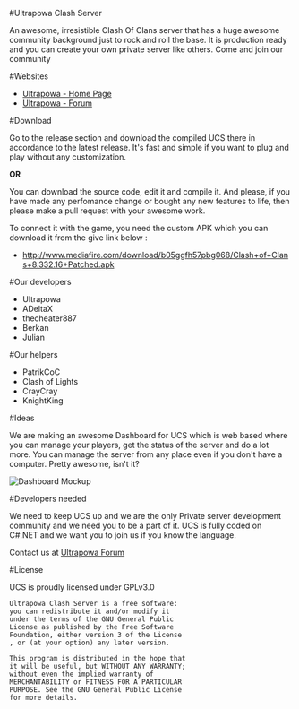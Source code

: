 #Ultrapowa Clash Server

An awesome, irresistible Clash Of Clans server that has a huge awesome community background just to rock and roll the base. It is production ready and you can create your own private server like others. Come and join our community

#Websites

* [Ultrapowa - Home Page](http://ultrapowa.com/)
* [Ultrapowa - Forum](http://ultrapowa.com/forum)

#Download

Go to the release section and download the compiled UCS there in accordance to the latest release. It's fast and simple if you want to plug and play without any customization.

**OR**

You can download the source code, edit it and compile it. And please, if you have made any perfomance change or bought any new features to life, then please make a pull request with your awesome work.

To connect it with the game, you need the custom APK which you can download it from the give link below :

* http://www.mediafire.com/download/b05ggfh57pbg068/Clash+of+Clans+8.332.16+Patched.apk

#Our developers

* Ultrapowa									
* ADeltaX								
* thecheater887
* Berkan
* Julian

#Our helpers

* PatrikCoC
* Clash of Lights
* CrayCray
* KnightKing

#Ideas

We are making an awesome Dashboard for UCS which is web based where you can manage your players, get the status of the server and do a lot more. You can manage the server from any place even if you don't have a computer. Pretty awesome, isn't it?

![Dashboard Mockup](https://smartclashcoc.com/images/imac2013_right.png)

#Developers needed

We need to keep UCS up and we are the only Private server development community and we need you to be a part of it. UCS is fully coded on C#.NET and we want you to join us if you know the language.

Contact us at [Ultrapowa Forum](http://ultrapowa.com/forum/)

#License

UCS is proudly licensed under GPLv3.0

```
Ultrapowa Clash Server is a free software: 
you can redistribute it and/or modify it 
under the terms of the GNU General Public 
License as published by the Free Software 
Foundation, either version 3 of the License
, or (at your option) any later version.

This program is distributed in the hope that
it will be useful, but WITHOUT ANY WARRANTY;
without even the implied warranty of 
MERCHANTABILITY or FITNESS FOR A PARTICULAR 
PURPOSE. See the GNU General Public License
for more details.
```
